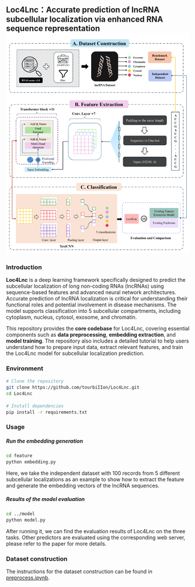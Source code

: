 ## Loc4Lnc：Accurate prediction of lncRNA subcellular  localization via enhanced RNA sequence representation![f1](figure/f1.jpg)

###  Introduction

**Loc4Lnc** is a deep learning framework specifically designed to predict the subcellular localization of long non-coding RNAs (lncRNAs) using sequence-based features and advanced neural network architectures. Accurate prediction of lncRNA localization is critical for understanding their functional roles and potential involvement in disease mechanisms. The model supports classification into 5 subcellular compartments, including cytoplasm, nucleus, cytosol, exosome, and chromatin. 

This repository provides the **core codebase** for Loc4Lnc, covering essential components such as **data preprocessing**, **embedding extraction**, and **model training**. The repository also includes a detailed tutorial to help users understand how to prepare input data, extract relevant features, and train the Loc4Lnc model for subcellular localization prediction.

### Environment

```bash
# Clone the repository
git clone https://github.com/tourbiIIon/Loc4Lnc.git
cd Loc4Lnc

# Install dependencies
pip install -r requirements.txt
```

### Usage

##### Run the embedding generation

```bash
cd feature
python embedding.py
```

Here, we take the independent dataset with 100 records from 5 different subcellular localizations as an example to show how to extract the feature and generate the embedding vectors of the lncRNA sequences.

##### Results of the model evaluation

```bash
cd ../model
python model.py
```

After running it, we can find the evaluation results of Loc4Lnc on the three tasks. Other predictors are evaluated using the corresponding web server, please refer to the paper for more details.

### Dataset construction

The instructions for the dataset construction can be found in [preprocess.ipynb](./preprocess_data/preprocess.ipynb).
